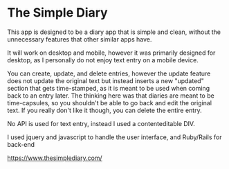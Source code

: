 # The Simple Diary

This app is designed to be a diary app that is simple and clean, without the unnecessary features that other similar apps have. 

It will work on desktop and mobile, however it was primarily designed for desktop, as I personally do not enjoy text entry
on a mobile device. 

You can create, update, and delete entries, however the update feature does not update the original text but instead inserts a new "updated" section that gets time-stamped, as it is meant to be used when coming back to an entry later. The thinking here was that diaries are meant to be time-capsules, so you shouldn't be able to go back and edit the original text. If you really don't like it though, you can delete the entire entry. 

No API is used for text entry, instead I used a contenteditable DIV. 

I used jquery and javascript to handle the user interface, and Ruby/Rails for back-end

https://www.thesimplediary.com/

